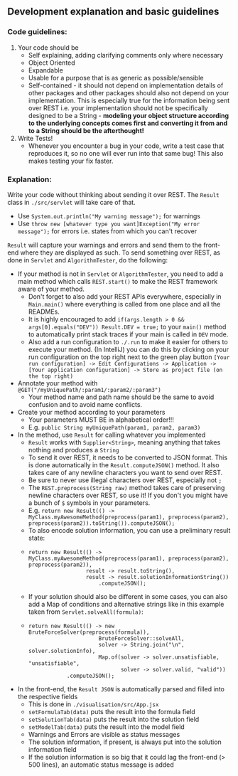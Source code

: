 ## Development explanation and basic guidelines
### Code guidelines:
1) Your code should be
   - Self explaining, adding clarifying comments only where necessary
   - Object Oriented
   - Expandable
   - Usable for a purpose that is as generic as possible/sensible
   - Self-contained - it should not depend on implementation details of other packages and other packages should also not depend on your implementation. This is especially true for the information being sent over REST i.e. your implementation should not be specifically designed to be a String - **modeling your object structure according to the underlying concepts comes first and converting it from and to a String should be the afterthought!**
2) Write Tests!
   - Whenever you encounter a bug in your code, write a test case that reproduces it, so no one will ever run into that same bug! This also makes testing your fix faster.
### Explanation:
Write your code without thinking about sending it over REST.
The `Result` class in `./src/servlet` will take care of that.
- Use `System.out.println("My warning message");` for warnings
- Use `throw new [whatever type you want]Exception("My error message");` for errors i.e. states from which you can't recover

`Result` will capture your warnings and errors and send them to the front-end where they are displayed as such.
To send something over REST, as done in `Servlet` and `AlgorithmTester`, do the following:
- If your method is not in `Servlet` or `AlgorithmTester`, you need to add a main method which calls `REST.start()` to make the REST framework aware of your method.
  - Don't forget to also add your REST APIs everywhere, especially in `Main.main()` where everything is called from one place and all the READMEs.
  - It is highly encouraged to add `if(args.length > 0 && args[0].equals("DEV")) Result.DEV = true;` to your `main()` method to automatically print stack traces if your main is called in `DEV` mode.
  - Also add a run configuration to `./.run` to make it easier for others to execute your method. (In IntelliJ) you can do this by clicking on your run configuration on the top right next to the green play button `[Your run configuration] -> Edit Configurations -> Application -> [Your application configuration] -> Store as project file (on the top right)`
- Annotate your method with `@GET("/myUniquePath/:param1/:param2/:param3")`
  - Your method name and path name should be the same to avoid confusion and to avoid name conflicts.
- Create your method according to your parameters
  - Your parameters MUST BE in alphabetical order!!!
  - E.g. `public String myUniquePath(param1, param2, param3)`
- In the method, use `Result` for calling whatever you implemented
  - `Result` works with `Supplier<String>`, meaning anything that takes nothing and produces a `String`
  - To send it over REST, it needs to be converted to JSON format. This is done automatically in the `Result.computeJSON()` method. It also takes care of any newline characters you want to send over REST.
  - Be sure to never use illegal characters over REST, especially not `;`
  - The `REST.preprocess(String raw)` method takes care of preserving newline characters over REST, so use it! If you don't you might have a bunch of `$` symbols in your parameters.
  - E.g. `return new Result(() -> MyClass.myAwesomeMethod(preprocess(param1), preprocess(param2), preprocess(param2)).toString()).computeJSON();`
  - To also encode solution information, you can use a preliminary result state:
  - ```
    return new Result(() -> MyClass.myAwesomeMethod(preprocess(param1), preprocess(param2), preprocess(param2)),
                      result -> result.toString(),
                      result -> result.solutionInformationString())
                          .computeJSON();
    ```
  - If your solution should also be different in some cases, you can also add a Map of conditions and alternative strings like in this example taken from `Servlet.solveAll(formula)`:
  - ```
    return new Result(() -> new BruteForceSolver(preprocess(formula)),
                          BruteForceSolver::solveAll,
                          solver -> String.join("\n", solver.solutionInfo),
                          Map.of(solver -> solver.unsatisfiable, "unsatisfiable",
                                 solver -> solver.valid, "valid"))
                .computeJSON();
    ```
- In the front-end, the `Result JSON` is automatically parsed and filled into the respective fields
  - This is done in `./visualisation/src/App.jsx`
  - `setFormulaTab(data)` puts the result into the formula field
  - `setSolutionTab(data)` puts the result into the solution field
  - `setModelTab(data)` puts the result into the model field
  - Warnings and Errors are visible as status messages
  - The solution information, if present, is always put into the solution information field
  - If the solution information is so big that it could lag the front-end (> 500 lines), an automatic status message is added